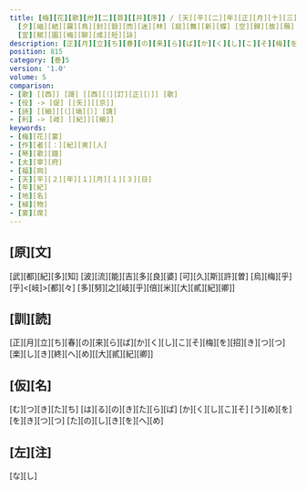 ```yaml
---
title: [梅][花][歌][卅][二][首][[并][序]] / [天][平][二][年][正][月][十][三][日] [萃][于][帥][老][之][宅] [申][宴][會][也] [于][時][初][春][令][月] [氣][淑][風][和][梅][披][鏡][前][之][粉] [蘭][薫][珮][後][之][香] [加][以] [曙][嶺][移][雲] [松][掛][羅][而][傾][盖]
  [夕][岫][結][霧][鳥][封][縠][而][迷][林] [庭][舞][新][蝶] [空][歸][故][鴈] [於][是][盖][天][坐][地] <[促]>[膝][飛][觴] [忘][言][一][室][之][裏] [開][衿][煙][霞][之][外] [淡][然][自][放] [快][然][自][足] [若][非][翰][苑][何][以][攄][情] [詩][紀][落][梅][之][篇][古][今][夫][何][異][矣]
  [宜][賦][園][梅][聊][成][短][詠]
description: [正][月][立][ち][春][の][来][ら][ば][か][く][し][こ][そ][梅][を][招][き][つ][つ][楽][し][き][終][へ][め][[大][貳][紀][卿]]
position: 815
category: [巻]5
version: '1.0'
volume: 5
comparison:
- [歌] [[西]] [謌] [[西][（][訂][正][）]] [歌]
- [役] -> [促] [[矢]][[京]]
- [詩] [[細]][（][塙][）] [請]
- [利] -> [岐] [[紀]][[細]]
keywords:
- [梅][花][宴]
- [作][者][：][紀][男][人]
- [琴][歌][譜]
- [太][宰][府]
- [福][岡]
- [天][平][２][年][１][月][１][３][日]
- [年][紀]
- [地][名]
- [植][物]
- [宴][席]
---
```


## [原][文]

[武][都][紀][多][知] [波][流][能][吉][多][良][婆] [可][久][斯][許][曽] [烏][梅][乎][乎]<[岐]>[都][々] [多][努][之][岐][乎][倍][米][[大][貳][紀][卿]]

## [訓][読]

[正][月][立][ち][春][の][来][ら][ば][か][く][し][こ][そ][梅][を][招][き][つ][つ][楽][し][き][終][へ][め][[大][貳][紀][卿]]

## [仮][名]

[む][つ][き][た][ち] [は][る][の][き][た][ら][ば] [か][く][し][こ][そ] [う][め][を][を][き][つ][つ] [た][の][し][き][を][へ][め]

## [左][注]

[な][し]
